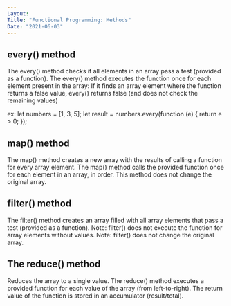 ```yaml
---
Layout:
Title: "Functional Programming: Methods"
Date: "2021-06-03"
---
```


## every() method

The every() method checks if all elements in an array pass a test (provided as a function). The every() method executes the function once for each element present in the array: If it finds an array element where the function returns a false value, every() returns false (and does not check the remaining values)

ex:
let numbers = [1, 3, 5];
let result = numbers.every(function (e) {
    return e > 0;
});

## map() method

The map() method creates a new array with the results of calling a function for every array element. The map() method calls the provided function once for each element in an array, in order. This method does not change the original array.

## filter() method

The filter() method creates an array filled with all array elements that pass a test (provided as a function). Note: filter() does not execute the function for array elements without values. Note: filter() does not change the original array.

## The reduce() method 

Reduces the array to a single value. The reduce() method executes a provided function for each value of the array (from left-to-right). The return value of the function is stored in an accumulator (result/total).